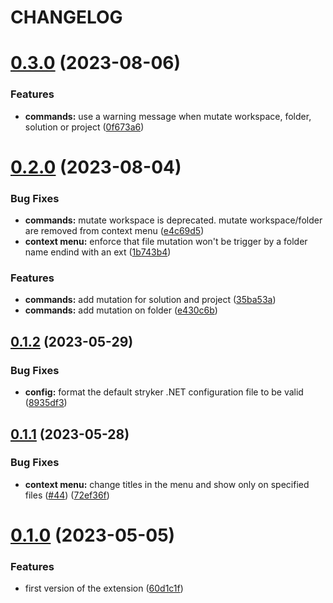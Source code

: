 # CHANGELOG

# [0.3.0](https://github.com/datagone/vscode-stryker-mutator/compare/v0.2.0...v0.3.0) (2023-08-06)


### Features

* **commands:** use a warning message when mutate workspace, folder, solution or project ([0f673a6](https://github.com/datagone/vscode-stryker-mutator/commit/0f673a69315dc1021a32b938dfc69378231ed3ae))

# [0.2.0](https://github.com/datagone/vscode-stryker-mutator/compare/v0.1.2...v0.2.0) (2023-08-04)


### Bug Fixes

* **commands:** mutate workspace is deprecated. mutate workspace/folder are removed from context menu ([e4c69d5](https://github.com/datagone/vscode-stryker-mutator/commit/e4c69d5d351a7b77a6cc7fea96e76496d4e45e7a))
* **context menu:** enforce that file mutation won't be trigger by a folder name endind with an ext ([1b743b4](https://github.com/datagone/vscode-stryker-mutator/commit/1b743b4f783e3a6a242c7abf00cb4d9974d7cd82))


### Features

* **commands:** add mutation for solution and project ([35ba53a](https://github.com/datagone/vscode-stryker-mutator/commit/35ba53ac4ef732c4b5fc8c3b75b0510b742f99c9))
* **commands:** add mutation on folder ([e430c6b](https://github.com/datagone/vscode-stryker-mutator/commit/e430c6bdedd9c3e969b4308e85dba1039b0af8d0))

## [0.1.2](https://github.com/datagone/vscode-stryker-mutator/compare/v0.1.1...v0.1.2) (2023-05-29)


### Bug Fixes

* **config:** format the default stryker .NET configuration file to be valid ([8935df3](https://github.com/datagone/vscode-stryker-mutator/commit/8935df3d212c8af3f555ea722bf7a792d2d7bde2))

## [0.1.1](https://github.com/datagone/vscode-stryker-mutator/compare/v0.1.0...v0.1.1) (2023-05-28)


### Bug Fixes

* **context menu:** change titles in the menu and show only on specified files ([#44](https://github.com/datagone/vscode-stryker-mutator/issues/44)) ([72ef36f](https://github.com/datagone/vscode-stryker-mutator/commit/72ef36f9f0ff844a5c957b728aaab0935fef9e23))

# [0.1.0](https://github.com/datagone/vscode-stryker-mutator/compare/v0.0.1...v0.1.0) (2023-05-05)


### Features

* first version of the extension ([60d1c1f](https://github.com/datagone/vscode-stryker-mutator/commit/60d1c1ff91361039f84f6a39db499df577b010e2))
